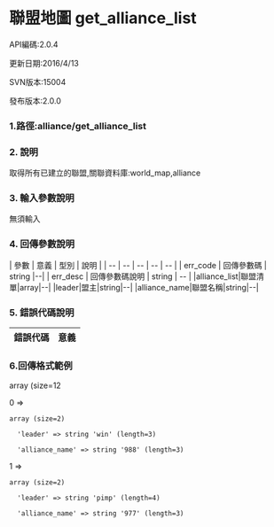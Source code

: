 # 聯盟地圖 get_alliance_list



API編碼:2.0.4

> 

更新日期:2016/4/13

> 

SVN版本:15004

> 

發布版本:2.0.0
### 1.路徑:alliance/get_alliance_list

### 2. 說明
取得所有已建立的聯盟,關聯資料庫:world_map,alliance
### 3. 輸入參數說明
無須輸入

### 4. 回傳參數說明
| 參數 | 意義 | 型別 | 說明 |
| -- | -- | -- | -- | -- |
| err_code | 回傳參數碼 | string |--|
| err_desc | 回傳參數碼說明 | string | -- |
|alliance_list|聯盟清單|array|--|
|leader|盟主|string|--|
|alliance_name|聯盟名稱|string|--|


### 5. 錯誤代碼說明
|錯誤代碼|意義|
|--|--|


### 6.回傳格式範例

array (size=12
> 


  0 => 
> 


    array (size=2)
> 


      'leader' => string 'win' (length=3)
> 


      'alliance_name' => string '988' (length=3)
> 


  1 => 
> 


    array (size=2)
> 


      'leader' => string 'pimp' (length=4)
> 


      'alliance_name' => string '977' (length=3)


